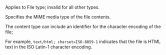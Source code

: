 Applies to File type; invalid for all other types.

Specifies the MIME media type of the file contents.

The content type can include an identifier for the character encoding of the file;

For example, `text/html; charset=ISO-8859-1` indicates that the file is HTML text in the ISO Latin-1 character encoding.

